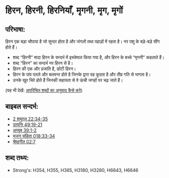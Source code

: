 # हिरन, हिरनी, हिरनियाँ, मृगनी, मृग, मृगों #

## परिभाषा: ##

हिरन एक बड़ा चौपाया है जो सुन्दर होता है और जंगलों तथा पहाड़ों में रहता है। नर पशु के बड़े-बड़े सींग होते हैं।

* शब्द “हिरनी” मादा हिरन के सन्दर्भ में इस्तेमाल किया गया है, और  हिरन के बच्चे “मृगनी” कहलाते हैं।
* शब्द “हिरन” का सन्दर्भ नर हिरन से है।
* हिरन की एक और प्रजाति है, छोटी हिरन।
* हिरन के पांव पतले और बलवन्त होते है जिनके द्वारा वह कूदता है और तीव्र गति से भागता है।
* उनके खुर चिरे होते हैं जिनकी सहायता से वे ऊंची जगहों पर चढ़ जाते हैं।

(यह भी देखें: [अपरिचित शब्दों का अनुवाद कैसे करे](rc://en/ta/man/translate/translate-unknown))

## बाइबल सन्दर्भ: ##

* [2 शमूएल 22:34-35](rc://en/tn/help/2sa/22/34)
* [उत्पत्ति 49:19-21](rc://en/tn/help/gen/49/19)
* [अय्यूब 39:1-2](rc://en/tn/help/job/39/01)
* [भजन संहिता 018:33-34](rc://en/tn/help/psa/018/033)
* [श्रेष्ठगीत 02:7](rc://en/tn/help/sng/02/07)

## शब्द तथ्य: ##

* Strong's: H354, H355, H365, H3180, H3280, H6643, H6646
